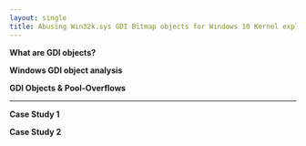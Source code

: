 ```yaml
---
layout: single
title: Abusing Win32k.sys GDI Bitmap objects for Windows 10 Kernel exploitation - leaks, sprays, and bypasses
---
```


**What are GDI objects?**

**Windows GDI object analysis**

**GDI Objects & Pool-Overflows**

****

**Case Study 1**

**Case Study 2**
